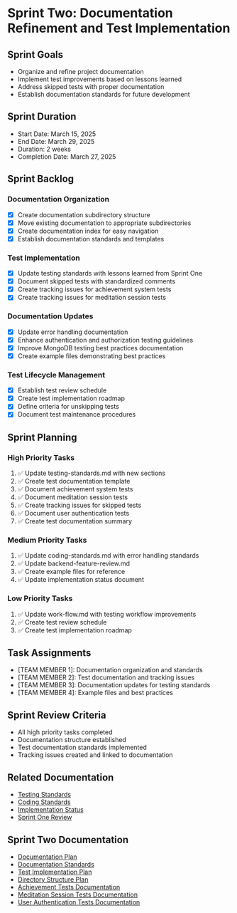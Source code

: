 # Sprint Two: Documentation Refinement and Test Implementation

## Sprint Goals
- Organize and refine project documentation
- Implement test improvements based on lessons learned
- Address skipped tests with proper documentation
- Establish documentation standards for future development

## Sprint Duration
- Start Date: March 15, 2025
- End Date: March 29, 2025
- Duration: 2 weeks
- Completion Date: March 27, 2025

## Sprint Backlog

### Documentation Organization
- [x] Create documentation subdirectory structure
- [x] Move existing documentation to appropriate subdirectories
- [x] Create documentation index for easy navigation
- [x] Establish documentation standards and templates

### Test Implementation
- [x] Update testing standards with lessons learned from Sprint One
- [x] Document skipped tests with standardized comments
- [x] Create tracking issues for achievement system tests
- [x] Create tracking issues for meditation session tests

### Documentation Updates
- [x] Update error handling documentation
- [x] Enhance authentication and authorization testing guidelines
- [x] Improve MongoDB testing best practices documentation
- [x] Create example files demonstrating best practices

### Test Lifecycle Management
- [x] Establish test review schedule
- [x] Create test implementation roadmap
- [x] Define criteria for unskipping tests
- [x] Document test maintenance procedures

## Sprint Planning

### High Priority Tasks
1. ✅ Update testing-standards.md with new sections
2. ✅ Create test documentation template
3. ✅ Document achievement system tests
4. ✅ Document meditation session tests
5. ✅ Create tracking issues for skipped tests
6. ✅ Document user authentication tests
7. ✅ Create test documentation summary

### Medium Priority Tasks
1. ✅ Update coding-standards.md with error handling standards
2. ✅ Update backend-feature-review.md
3. ✅ Create example files for reference
4. ✅ Update implementation status document

### Low Priority Tasks
1. ✅ Update work-flow.md with testing workflow improvements
2. ✅ Create test review schedule
3. ✅ Create test implementation roadmap

## Task Assignments
- [TEAM MEMBER 1]: Documentation organization and standards
- [TEAM MEMBER 2]: Test documentation and tracking issues
- [TEAM MEMBER 3]: Documentation updates for testing standards
- [TEAM MEMBER 4]: Example files and best practices

## Sprint Review Criteria
- All high priority tasks completed
- Documentation structure established
- Test documentation standards implemented
- Tracking issues created and linked to documentation

## Related Documentation
- [Testing Standards](../standards/testing-standards.md)
- [Coding Standards](../standards/coding-standards.md)
- [Implementation Status](../workflows/implementation-status.md)
- [Sprint One Review](./sprint-one-review.md)

## Sprint Two Documentation
- [Documentation Plan](./documentation/documentation-plan.md)
- [Documentation Standards](../standards/documentation-standards.md)
- [Test Implementation Plan](../testing/documentation/test-documentation-summary.md)
- [Directory Structure Plan](./documentation/directory-structure-plan.md)
- [Achievement Tests Documentation](../testing/documentation/achievement-tests-documentation.md)
- [Meditation Session Tests Documentation](../testing/documentation/meditation-session-tests.md)
- [User Authentication Tests Documentation](../testing/documentation/user-auth-tests.md) 